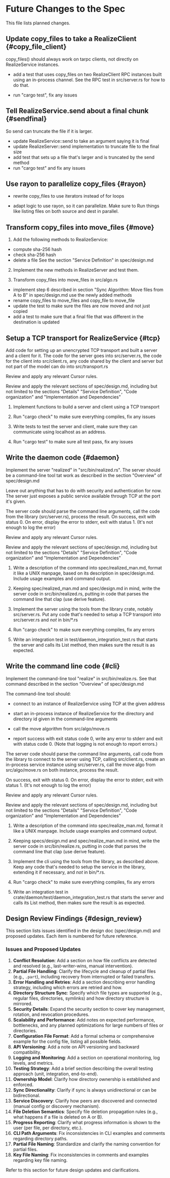 # Future Changes to the Spec

This file lists planned changes.

## Update copy_files to take a RealizeClient {#copy_file_client}

copy_files() should always work on tarpc clients, not directly on
RealizeService instances.

- add a test that uses copy_files on two RealizeClient RPC instances
  built using an in-process channel. See the RPC test in src/server.rs
  for how to do that.

- run "cargo test", fix any issues

## Tell RealizeService.send about a final chunk {#sendfinal}

So send can truncate the file if it is larger.

- update RealizeService::send to take an argument saying it is final
- update RealizeServer::send implementation to truncate file to the final size
- add test that sets up a file that's larger and is truncated by the send method
- run "cargo test" and fix any issues

## Use rayon to parallelize copy_files {#rayon}

- rewrite copy_files to use iterators instead of for loops

- adapt logic to use rayon, so it can parallelize. Make sure to Run
  things like listing files on both source and dest in parallel.

## Transform copy_files into move_files {#move}

1. Add the following methods to RealizeService:
 - compute sha-256 hash
 - check sha-256 hash
 - delete a file
 See the section "Service Definition" in spec/design.md

2. Implement the new methods in RealizeServer and test them.

3. Transform copy_files into move_files in src/algo.rs
 - implement step 6 described in section "Sync Algorithm: Move files from A to B" in spec/design.md
   use the newly added methods
 - rename copy_files to move_files and copy_file to move_file
 - update the test to make sure the files are now moved and not just copied
 - add a test to make sure that a final file that was different in the destination is updated

## Setup a TCP transport for RealizeService {#tcp}

Add code for setting up an unencrypted TCP transport and built a
server and a client for it. The code for the server goes into
src/server.rs, the code for the client into src/client.rs, any code
shared by the client and server but not part of the model can do into
src/transport.rs

Review and apply any relevant Cursor rules.

Review and apply the relevant sections of spec/design.md, including
but not limited to the sections "Details" "Service Definition", "Code
organization" and "Implementation and Dependencies"

1. Implement functions to build a server and client using a TCP
   transport

2. Run "cargo check" to make sure everything compiles, fix any issues

3. Write tests to test the server and client, make sure they can
   communicate using localhost as an address.

4. Run "cargo test" to make sure all test pass, fix any issues

## Write the daemon code {#daemon}

Implement the server "realized" in "src/bin/realized.rs". The server
should be a command-line tool tat work as described in the section
"Overview" of spec/design.md

Leave out anything that has to do with security and authentication for
now. The server just exposes a public service available through TCP at
the port it's given.

The server code should parse the command line arguments, call the code
from the library (src/server.rs), process the result. On success, exit
with status 0. On error, display the error to stderr, exit with
status 1. (It's not enough to log the error)

Review and apply any relevant Cursor rules.

Review and apply the relevant sections of spec/design.md, including
but not limited to the sections "Details" "Service Definition", "Code
organization" and "Implementation and Dependencies"

1. Write a description of the command into spec/realized_man.md,
   format it like a UNIX manpage, based on its description in
   spec/design.md. Include usage examples and command output.

2. Keeping spec/realized_man.md and spec/design.md in mind, write the
   server code in src/bin/realized.rs, putting in code that parses the
   command line that clap (use derive feature).

2. Implement the server using the tools from the library crate,
   notably src/server.rs. Put any code that's needed to setup
   a TCP transport into src/server.rs and *not* in bin/*.rs

3. Run "cargo check" to make sure everything compiles, fix any errors

4. Write an integration test in
   test/daemon_integration_test.rs that starts the
   server and calls its List method, then makes sure the result is
   as expected.

## Write the command line code {#cli}

Implement the command-line tool "realize" in src/bin/realize.rs. See
that command described in the section "Overview" of spec/design.md


The command-line tool should:

- connect to an instance of RealizeService using TCP at the given address

- start an in-process instance of RealizeService for the directory and
  directory id given in the command-line arguments

- call the move algorithm from src/algo/move.rs

- report success with exit status code 0, write any error to stderr
  and exit with status code 0. (Note that logging is not enough to
  report errors.)

The server code should parse the command line arguments, call code
from the library to connect to the server using TCP, calling
src/client.rs, create an in-process service instance using
src/server.rs, call the move algo from src/algo/move.rs on both
instance, process the result.

On success, exit with status 0. On error, display the error to stderr,
exit with status 1. (It's not enough to log the error)

Review and apply any relevant Cursor rules.

Review and apply the relevant sections of spec/design.md, including
but not limited to the sections "Details" "Service Definition", "Code
organization" and "Implementation and Dependencies"


1. Write a description of the command into spec/realize_man.md,
   format it like a UNIX manpage. Include usage examples and command
   output.

2. Keeping specs/design.md and spec/realize_man.md in mind, write the
   server code in src/bin/realize.rs, putting in code that
   parses the command line that clap (use derive feature).

3. Implement the cli using the tools from the library, as described
   above. Keep any code that's needed to setup the service in
   the library, extending it if necessary, and *not* in bin/*.rs.

4. Run "cargo check" to make sure everything compiles, fix any errors

5. Write an integration test in
   crate/daemon/test/daemon_integration_test.rs that starts the
   server and calls its List method, then makes sure the result is
   as expected.

## Design Review Findings {#design_review}

This section lists issues identified in the design doc (spec/design.md) and proposed updates. Each item is numbered for future reference.

### Issues and Proposed Updates

1. **Conflict Resolution**: Add a section on how file conflicts are detected and resolved (e.g., last-writer-wins, manual intervention).
2. **Partial File Handling**: Clarify the lifecycle and cleanup of partial files (e.g., `.part`), including recovery from interrupted or failed transfers.
3. **Error Handling and Retries**: Add a section describing error handling strategy, including which errors are retried and how.
4. **Directory Structure Sync**: Specify which file types are supported (e.g., regular files, directories, symlinks) and how directory structure is mirrored.
5. **Security Details**: Expand the security section to cover key management, rotation, and revocation procedures.
6. **Scalability and Performance**: Add notes on expected performance, bottlenecks, and any planned optimizations for large numbers of files or directories.
7. **Configuration File Format**: Add a formal schema or comprehensive example for the config file, listing all possible fields.
8. **API Versioning**: Add a note on API versioning and backward compatibility.
9. **Logging and Monitoring**: Add a section on operational monitoring, log levels, and metrics.
10. **Testing Strategy**: Add a brief section describing the overall testing approach (unit, integration, end-to-end).
11. **Ownership Model**: Clarify how directory ownership is established and enforced.
12. **Sync Directionality**: Clarify if sync is always unidirectional or can be bidirectional.
13. **Service Discovery**: Clarify how peers are discovered and connected (manual config or discovery mechanism).
14. **File Deletion Semantics**: Specify file deletion propagation rules (e.g., what happens if a file is deleted on A or B).
15. **Progress Reporting**: Clarify what progress information is shown to the user (per file, per directory, etc.).
16. **CLI Path Arguments**: Fix inconsistencies in CLI examples and comments regarding directory paths.
17. **Partial File Naming**: Standardize and clarify the naming convention for partial files.
18. **Key File Naming**: Fix inconsistencies in comments and examples regarding key file naming.

Refer to this section for future design updates and clarifications.
